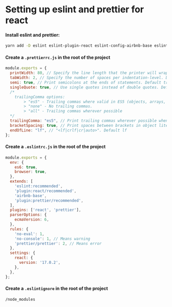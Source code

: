 # Setting up eslint and prettier for react

#### Install eslint and prettier:
```sh
yarn add -D eslint eslint-plugin-react eslint-config-airbnb-base eslint-plugin-import eslint-config-prettier eslint-plugin-prettier prettier
```

#### Create a `.prettierrc.js` in the root of the project
```js
module.exports = {
  printWidth: 80, // Specify the line length that the printer will wrap on. Default 80
  tabWidth: 2, // Specify the number of spaces per indentation-level. Default 2
  semi: true, // Print semicolons at the ends of statements. Default true
  singleQuote: true, // Use single quotes instead of double quotes. Default false
  /*
    trailingComma options:
        > "es5" - Trailing commas where valid in ES5 (objects, arrays, etc.)
        > "none" - No trailing commas.
        > "all" - Trailing commas wherever possible
  */
  trailingComma: "es5", // Print trailing commas wherever possible when multi-line. (A single-line array, for example, never gets trailing commas.)
  bracketSpacing: true, // Print spaces between brackets in object literals. Default true Example: { foo: bar } | false - Example: {foo: bar}
  endOfLine: "lf", // "<lf|crlf|cr|auto>". Default lf
};
```

#### Create a `.eslintrc.js` in the root of the project
```js
module.exports = {
  env: {
    es6: true,
    browser: true,
  },
  extends: [
    'eslint:recommended',
    'plugin:react/recommended',
    'airbnb-base',
    'plugin:prettier/recommended',
  ],
  plugins: ['react', 'prettier'],
  parserOptions: {
    ecmaVersion: 6,
  },
  rules: {
    'no-eval': 1,
    'no-console': 1, // Means warning
    'prettier/prettier': 2, // Means error
  },
  settings: {
    react: {
      version: '17.0.2',
    },
  },
};
```

#### Create a `.eslintignore` in the root of the project
```
/node_modules
```